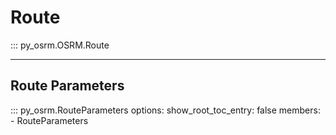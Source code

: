 # Route
::: py_osrm.OSRM.Route
        
---
## Route Parameters
::: py_osrm.RouteParameters
    options:
      show_root_toc_entry: false
      members:
        - RouteParameters
        
